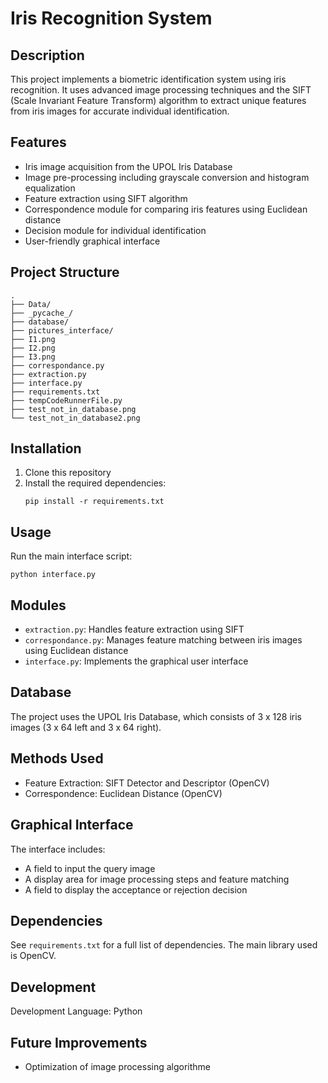 # Iris Recognition System

## Description
This project implements a biometric identification system using iris recognition. It uses advanced image processing techniques and the SIFT (Scale Invariant Feature Transform) algorithm to extract unique features from iris images for accurate individual identification.

## Features
- Iris image acquisition from the UPOL Iris Database
- Image pre-processing including grayscale conversion and histogram equalization
- Feature extraction using SIFT algorithm
- Correspondence module for comparing iris features using Euclidean distance
- Decision module for individual identification
- User-friendly graphical interface

## Project Structure
```
.
├── Data/
├── _pycache_/
├── database/
├── pictures_interface/
├── I1.png
├── I2.png
├── I3.png
├── correspondance.py
├── extraction.py
├── interface.py
├── requirements.txt
├── tempCodeRunnerFile.py
├── test_not_in_database.png
└── test_not_in_database2.png
```

## Installation
1. Clone this repository
2. Install the required dependencies:
   ```
   pip install -r requirements.txt
   ```

## Usage
Run the main interface script:
```
python interface.py
```

## Modules
- `extraction.py`: Handles feature extraction using SIFT
- `correspondance.py`: Manages feature matching between iris images using Euclidean distance
- `interface.py`: Implements the graphical user interface

## Database
The project uses the UPOL Iris Database, which consists of 3 x 128 iris images (3 x 64 left and 3 x 64 right).

## Methods Used
- Feature Extraction: SIFT Detector and Descriptor (OpenCV)
- Correspondence: Euclidean Distance (OpenCV)

## Graphical Interface
The interface includes:
- A field to input the query image
- A display area for image processing steps and feature matching
- A field to display the acceptance or rejection decision

## Dependencies
See `requirements.txt` for a full list of dependencies. The main library used is OpenCV.

## Development
Development Language: Python


## Future Improvements
- Optimization of image processing algorithme
